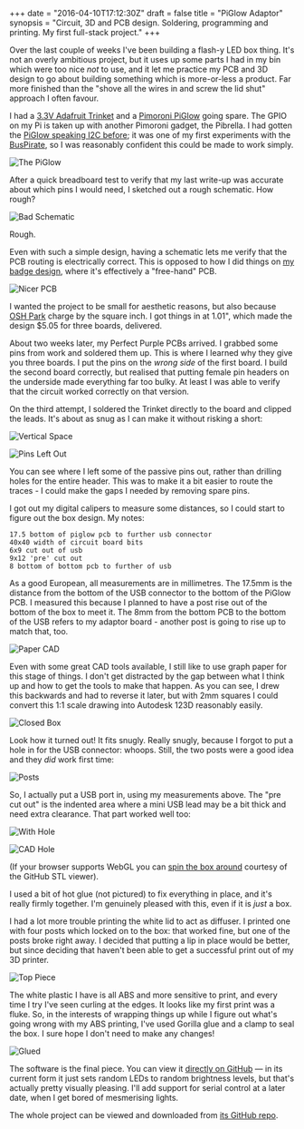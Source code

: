 +++
date = "2016-04-10T17:12:30Z"
draft = false
title = "PiGlow Adaptor"
synopsis = "Circuit, 3D and PCB design. Soldering, programming and printing. My first full-stack project."
+++

Over the last couple of weeks I've been building a flash-y LED box thing. It's
not an overly ambitious project, but it uses up some parts I had in my bin
which were too nice *not* to use, and it let me practice my PCB and 3D design
to go about building something which is more-or-less a product. Far more
finished than the "shove all the wires in and screw the lid shut" approach I
often favour.

I had a [3.3V Adafruit Trinket][trinket] and a [Pimoroni PiGlow][piglow] going
spare. The GPIO on my Pi is taken up with another Pimoroni gadget, the
Pibrella. I had gotten the [PiGlow speaking I2C before][before]; it was one of
my first experiments with the [BusPirate][], so I was reasonably confident
this could be made to work simply.

![The PiGlow](https://farm2.staticflickr.com/1597/26222588981_5f3d849766_b.jpg)

[trinket]: https://www.adafruit.com/products/1500
[piglow]: https://shop.pimoroni.com/products/piglow
[before]: https://www.insom.me.uk/2014/04/controlling-a-piglow-with-the-bus-pirate/
[BusPirate]: http://dangerousprototypes.com/docs/Bus_Pirate

After a quick breadboard test to verify that my last write-up was accurate
about which pins I would need, I sketched out a rough schematic. How rough?

![Bad Schematic](/img/piglow/sch.png)

Rough.

Even with such a simple design, having a schematic lets me verify that the PCB
routing is electrically correct. This is opposed to how I did things on [my
badge design][badge], where it's effectively a "free-hand" PCB.

[badge]: /project/badges/

![Nicer PCB](/img/piglow/pcb.png)

I wanted the project to be small for aesthetic reasons, but also because [OSH
Park][osh] charge by the square inch. I got things in at 1.01", which made the
design $5.05 for three boards, delivered.

[osh]: https://oshpark.com/

About two weeks later, my Perfect Purple PCBs arrived. I grabbed some pins
from work and soldered them up. This is where I learned why they give you
three boards. I put the pins on the *wrong side* of the first board. I build
the second board correctly, but realised that putting female pin headers on
the underside made everything far too bulky. At least I was able to verify
that the circuit worked correctly on that version.

On the third attempt, I soldered the Trinket directly to the board and clipped
the leads. It's about as snug as I can make it without risking a short:

![Vertical Space](https://farm2.staticflickr.com/1520/25683992694_c199837888_b.jpg)

![Pins Left Out](https://farm2.staticflickr.com/1639/26196421262_4e0082e14c_b.jpg)

You can see where I left some of the passive pins out, rather than drilling
holes for the entire header. This was to make it a bit easier to route the
traces - I could make the gaps I needed by removing spare pins.

I got out my digital calipers to measure some distances, so I could start to
figure out the box design. My notes:

    17.5 bottom of piglow pcb to further usb connector
    40x40 width of circuit board bits
    6x9 cut out of usb
    9x12 'pre' cut out
    8 bottom of bottom pcb to further of usb

As a good European, all measurements are in millimetres. The 17.5mm is the
distance from the bottom of the USB connector to the bottom of the PiGlow PCB.
I measured this because I planned to have a post rise out of the bottom of the
box to meet it. The 8mm from the bottom PCB to the bottom of the USB refers to
my adaptor board - another post is going to rise up to match that, too.

![Paper CAD](https://farm2.staticflickr.com/1541/25745243514_09874a2ee5_b.jpg)

Even with some great CAD tools available, I still like to use graph paper for
this stage of things. I don't get distracted by the gap between what I think
up and how to get the tools to make that happen. As you can see, I drew this
backwards and had to reverse it later, but with 2mm squares I could convert
this 1:1 scale drawing into Autodesk 123D reasonably easily.

![Closed Box](https://farm2.staticflickr.com/1544/26076294310_5ba27fbdc5_b.jpg)

Look how it turned out! It fits snugly. Really snugly, because I forgot to put
a hole in for the USB connector: whoops. Still, the two posts were a good idea
and they *did* work first time:

![Posts](https://farm2.staticflickr.com/1610/26076293400_fba049a8ae_b.jpg)

So, I actually put a USB port in, using my measurements above. The "pre cut
out" is the indented area where a mini USB lead may be a bit thick and need
extra clearance. That part worked well too:

![With Hole](https://farm2.staticflickr.com/1603/25744292794_76fbb730b3_b.jpg)

![CAD Hole](/img/piglow/boxer.png)

(If your browser supports WebGL you can [spin the box around][s] courtesy of
the GitHub STL viewer).

I used a bit of hot glue (not pictured) to fix everything in place, and it's
really firmly together. I'm genuinely pleased with this, even if it is *just*
a box.

I had a lot more trouble printing the white lid to act as diffuser. I printed
one with four posts which locked on to the box: that worked fine, but one of
the posts broke right away. I decided that putting a lip in place would be
better, but since deciding that haven't been able to get a successful print
out of my 3D printer.

![Top Piece](/img/piglow/top.png)

[s]: https://github.com/insom/PiGlow-Trinket-Box/blob/master/3D/boxer.stl

The white plastic I have is all ABS and more sensitive to print, and every
time I try I've seen curling at the edges. It looks like my first print was a
fluke. So, in the interests of wrapping things up while I figure out what's
going wrong with my ABS printing, I've used Gorilla glue and a clamp to seal
the box. I sure hope I don't need to make any changes!

![Glued](https://farm2.staticflickr.com/1578/26076291080_f7e91c021e_b.jpg)

The software is the final piece. You can view it [directly on GitHub][d]
&mdash; in its current form it just sets random LEDs to random brightness
levels, but that's actually pretty visually pleasing. I'll add support for
serial control at a later date, when I get bored of mesmerising lights.

[d]: https://github.com/insom/PiGlow-Trinket-Box/blob/master/Arduino/TrinketGlow.ino

The whole project can be viewed and downloaded from [its GitHub repo][g].

[g]: https://github.com/insom/PiGlow-Trinket-Box/
